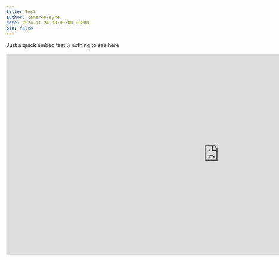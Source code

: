 ```yaml
---
title: Test
author: cameron-ayre
date: 2024-11-24 08:00:00 +0800
pin: false
---
```

Just a quick embed test :) nothing to see here

<iframe title="Lorcana" width="1140" height="541.25" src="https://app.powerbi.com/reportEmbed?reportId=9cba2568-02be-465f-9e9b-497e523fc03e&autoAuth=true&ctid=af3b2d76-f097-4577-a756-1a4e1ec44451" frameborder="0" allowFullScreen="true"></iframe>
